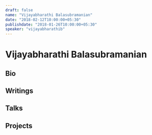 ```yaml
---
draft: false
name: "Vijayabharathi Balasubramanian"
date: "2018-02-12T10:00:00+05:30"
publishdate: "2018-01-26T10:00:00+05:30"
speaker: "vijayabharathib"
---
```


# Vijayabharathi Balasubramanian

## Bio

## Writings

## Talks

## Projects
 